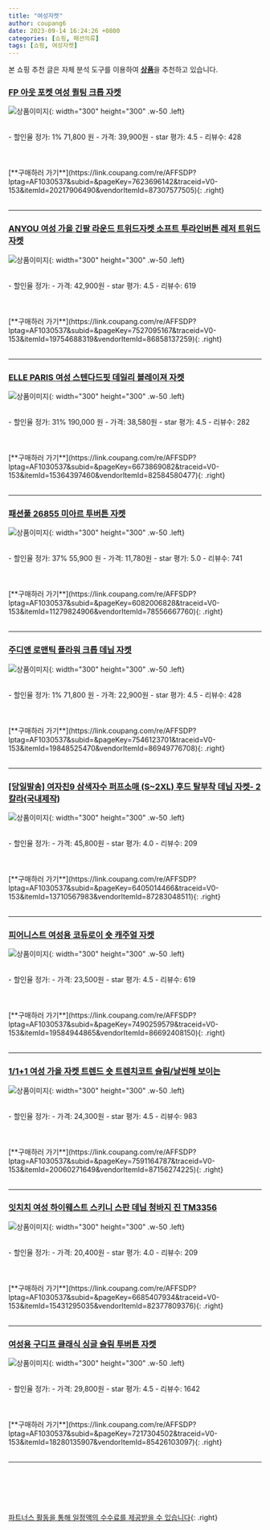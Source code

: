 ```yaml
---
title: "여성자켓"
author: coupang6
date: 2023-09-14 16:24:26 +0800
categories: [쇼핑, 패션의류]
tags: [쇼핑, 여성자켓]
---
```


본 쇼핑 추천 글은 자체 분석 도구를 이용하여 [**상품**](https://link.coupang.com/a/bao1ui)을 추천하고 있습니다.

### [FP 아웃 포켓 여성 퀼팅 크롭 자켓](https://link.coupang.com/re/AFFSDP?lptag=AF1030537&subid=&pageKey=7623696142&traceid=V0-153&itemId=20217906490&vendorItemId=87307577505)

![상품이미지](https://thumbnail8.coupangcdn.com/thumbnails/remote/230x230ex/image/vendor_inventory/e206/6fb0b19a219b37a5eeefdd4e59ef9ec45f98ebceb82b4a830f96b6ae8e56.jpg){: width="300" height="300" .w-50 .left}


<br>
- 할인율 정가: 1%  71,800   원
- 가격: 39,900원
- star 평가: 4.5
- 리뷰수: 428
<br>
<br>
<br>
<br>
[**구매하러 가기**](https://link.coupang.com/re/AFFSDP?lptag=AF1030537&subid=&pageKey=7623696142&traceid=V0-153&itemId=20217906490&vendorItemId=87307577505){: .right}
<br>
<br>

---

### [ANYOU 여성 가을 긴팔 라운드 트위드자켓 소프트 투라인버튼 레저 트위드자켓](https://link.coupang.com/re/AFFSDP?lptag=AF1030537&subid=&pageKey=7527095167&traceid=V0-153&itemId=19754688319&vendorItemId=86858137259)

![상품이미지](https://thumbnail6.coupangcdn.com/thumbnails/remote/230x230ex/image/vendor_inventory/a802/6f490db2d1edee3a87eb5e3673dbc93701300a86c1646fc9630a525c38fb.jpg){: width="300" height="300" .w-50 .left}


<br>
- 할인율 정가: 
- 가격: 42,900원
- star 평가: 4.5
- 리뷰수: 619
<br>
<br>
<br>
<br>
[**구매하러 가기**](https://link.coupang.com/re/AFFSDP?lptag=AF1030537&subid=&pageKey=7527095167&traceid=V0-153&itemId=19754688319&vendorItemId=86858137259){: .right}
<br>
<br>

---

### [ELLE PARIS 여성 스텐다드핏 데일리 블레이져 자켓](https://link.coupang.com/re/AFFSDP?lptag=AF1030537&subid=&pageKey=6673869082&traceid=V0-153&itemId=15364397460&vendorItemId=82584580477)

![상품이미지](https://thumbnail6.coupangcdn.com/thumbnails/remote/230x230ex/image/retail/images/5550055239498973-41342892-2857-4a49-871c-8bd630c1a440.jpg){: width="300" height="300" .w-50 .left}


<br>
- 할인율 정가: 31%  190,000   원
- 가격: 38,580원
- star 평가: 4.5
- 리뷰수: 282
<br>
<br>
<br>
<br>
[**구매하러 가기**](https://link.coupang.com/re/AFFSDP?lptag=AF1030537&subid=&pageKey=6673869082&traceid=V0-153&itemId=15364397460&vendorItemId=82584580477){: .right}
<br>
<br>

---

### [패션풀 26855 미아르 투버튼 자켓](https://link.coupang.com/re/AFFSDP?lptag=AF1030537&subid=&pageKey=6082006828&traceid=V0-153&itemId=11279824906&vendorItemId=78556667760)

![상품이미지](https://thumbnail9.coupangcdn.com/thumbnails/remote/230x230ex/image/rs_quotation_api/t3xsjshl/104012de4d044f2491e90326a036b52c.jpg){: width="300" height="300" .w-50 .left}


<br>
- 할인율 정가: 37%  55,900   원
- 가격: 11,780원
- star 평가: 5.0
- 리뷰수: 741
<br>
<br>
<br>
<br>
[**구매하러 가기**](https://link.coupang.com/re/AFFSDP?lptag=AF1030537&subid=&pageKey=6082006828&traceid=V0-153&itemId=11279824906&vendorItemId=78556667760){: .right}
<br>
<br>

---

### [주디앤 로맨틱 플라워 크롭 데님 자켓](https://link.coupang.com/re/AFFSDP?lptag=AF1030537&subid=&pageKey=7546123701&traceid=V0-153&itemId=19848525470&vendorItemId=86949776708)

![상품이미지](https://thumbnail8.coupangcdn.com/thumbnails/remote/230x230ex/image/vendor_inventory/9536/7722ffa83125e463dcfc4da4e8b678bf5c81f9956ba713b766b8c4ffe1c6.jpg){: width="300" height="300" .w-50 .left}


<br>
- 할인율 정가: 1%  71,800   원
- 가격: 22,900원
- star 평가: 4.5
- 리뷰수: 428
<br>
<br>
<br>
<br>
[**구매하러 가기**](https://link.coupang.com/re/AFFSDP?lptag=AF1030537&subid=&pageKey=7546123701&traceid=V0-153&itemId=19848525470&vendorItemId=86949776708){: .right}
<br>
<br>

---

### [[당일발송] 여자친9 삼색자수 퍼프소매 (S~2XL) 후드 탈부착 데님 자켓- 2칼라(국내제작)](https://link.coupang.com/re/AFFSDP?lptag=AF1030537&subid=&pageKey=6405014466&traceid=V0-153&itemId=13710567983&vendorItemId=87283048511)

![상품이미지](https://thumbnail9.coupangcdn.com/thumbnails/remote/230x230ex/image/vendor_inventory/93c7/15db32dd541ddffbee3b25ec27239848339c4449e6670e1c48ea8c57d7f2.jpg){: width="300" height="300" .w-50 .left}


<br>
- 할인율 정가: 
- 가격: 45,800원
- star 평가: 4.0
- 리뷰수: 209
<br>
<br>
<br>
<br>
[**구매하러 가기**](https://link.coupang.com/re/AFFSDP?lptag=AF1030537&subid=&pageKey=6405014466&traceid=V0-153&itemId=13710567983&vendorItemId=87283048511){: .right}
<br>
<br>

---

### [피어니스트 여성용 코듀로이 숏 캐주얼 자켓](https://link.coupang.com/re/AFFSDP?lptag=AF1030537&subid=&pageKey=7490259579&traceid=V0-153&itemId=19584944865&vendorItemId=86692408150)

![상품이미지](https://thumbnail7.coupangcdn.com/thumbnails/remote/230x230ex/image/rs_quotation_api/tdux3rcz/2baef120eca44275842539fdd71daf0c.jpeg){: width="300" height="300" .w-50 .left}


<br>
- 할인율 정가: 
- 가격: 23,500원
- star 평가: 4.5
- 리뷰수: 619
<br>
<br>
<br>
<br>
[**구매하러 가기**](https://link.coupang.com/re/AFFSDP?lptag=AF1030537&subid=&pageKey=7490259579&traceid=V0-153&itemId=19584944865&vendorItemId=86692408150){: .right}
<br>
<br>

---

### [1/1+1 여성 가을 자켓 트렌드 숏 트렌치코트 슬림/날씬해 보이는](https://link.coupang.com/re/AFFSDP?lptag=AF1030537&subid=&pageKey=7591164787&traceid=V0-153&itemId=20060271649&vendorItemId=87156274225)

![상품이미지](https://thumbnail7.coupangcdn.com/thumbnails/remote/230x230ex/image/vendor_inventory/0c85/d6092caebcb0d4841f379c8558d0d721b0a3867b3ff4207553fd433a5c81.jpg){: width="300" height="300" .w-50 .left}


<br>
- 할인율 정가: 
- 가격: 24,300원
- star 평가: 4.5
- 리뷰수: 983
<br>
<br>
<br>
<br>
[**구매하러 가기**](https://link.coupang.com/re/AFFSDP?lptag=AF1030537&subid=&pageKey=7591164787&traceid=V0-153&itemId=20060271649&vendorItemId=87156274225){: .right}
<br>
<br>

---

### [잇치치 여성 하이웨스트 스키니 스판 데님 청바지 진 TM3356](https://link.coupang.com/re/AFFSDP?lptag=AF1030537&subid=&pageKey=6685407934&traceid=V0-153&itemId=15431295035&vendorItemId=82377809376)

![상품이미지](https://thumbnail10.coupangcdn.com/thumbnails/remote/230x230ex/image/vendor_inventory/dee9/52b16160fc189ba77ed4a12f35fe8fc64365d78a85076eb780310a909ddb.jpg){: width="300" height="300" .w-50 .left}


<br>
- 할인율 정가: 
- 가격: 20,400원
- star 평가: 4.0
- 리뷰수: 209
<br>
<br>
<br>
<br>
[**구매하러 가기**](https://link.coupang.com/re/AFFSDP?lptag=AF1030537&subid=&pageKey=6685407934&traceid=V0-153&itemId=15431295035&vendorItemId=82377809376){: .right}
<br>
<br>

---

### [여성용 구디프 클래식 싱글 슬림 투버튼 자켓](https://link.coupang.com/re/AFFSDP?lptag=AF1030537&subid=&pageKey=7217304502&traceid=V0-153&itemId=18280135907&vendorItemId=85426103097)

![상품이미지](https://thumbnail7.coupangcdn.com/thumbnails/remote/230x230ex/image/rs_quotation_api/es23ccmh/65f7ab6e8ed146f3a08a27d4c9dc0694.jpg){: width="300" height="300" .w-50 .left}


<br>
- 할인율 정가: 
- 가격: 29,800원
- star 평가: 4.5
- 리뷰수: 1642
<br>
<br>
<br>
<br>
[**구매하러 가기**](https://link.coupang.com/re/AFFSDP?lptag=AF1030537&subid=&pageKey=7217304502&traceid=V0-153&itemId=18280135907&vendorItemId=85426103097){: .right}
<br>
<br>

---
<br><br><br><br><br> [파트너스 활동을 통해 일정액의 수수료를 제공받을 수 있습니다](https://link.coupang.com/a/bao1ui){: .right}